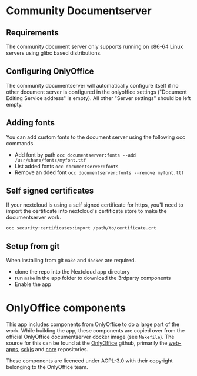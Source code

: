 # Community Documentserver

## Requirements

The community document server only supports running on x86-64 Linux servers using glibc based distributions.

## Configuring OnlyOffice

The community documentserver will automatically configure itself if no other document server is configured in the onlyoffice settings ("Document Editing Service address" is empty).
All other "Server settings" should be left empty.

## Adding fonts

You can add custom fonts to the document server using the following occ commands

- Add font by path `occ documentserver:fonts --add /usr/share/fonts/myfont.ttf`
- List added fonts `occ documentserver:fonts`
- Remove an dded font `occ documentserver:fonts --remove myfont.ttf`

## Self signed certificates

If your nextcloud is using a self signed certificate for https, you'll need to import the certificate into nextcloud's certificate store to make the documentserver work.

    occ security:certificates:import /path/to/certificate.crt

## Setup from git

When installing from git `make` and `docker` are required.

- clone the repo into the Nextcloud app directory 
- run `make` in the app folder to download the 3rdparty components
- Enable the app

# OnlyOffice components

This app includes components from OnlyOffice to do a large part of the work.
While building the app, these components are copied over from the official OnlyOffice documentserver docker image (see `Makefile`).
The source for this can be found at the [OnlyOffice](https://github.com/ONLYOFFICE) github,
primarily the [web-apps](https://github.com/ONLYOFFICE/web-apps), [sdkjs](https://github.com/ONLYOFFICE/sdkjs) and [core](https://github.com/ONLYOFFICE/core) repositories.

These components are licenced under AGPL-3.0 with their copyright belonging to the OnlyOffice team.

